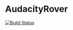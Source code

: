# AudacityRover

[![Build Status](https://travis-ci.org/partouf/AudacityRover.svg?branch=master)](https://travis-ci.org/partouf/AudacityRover)
